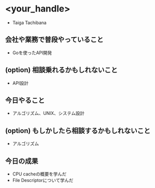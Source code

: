 # <your_handle>
  * Taiga Tachibana

## 会社や業務で普段やっていること
  * Goを使ったAPI開発

## (option) 相談乗れるかもしれないこと
  * API設計

## 今日やること
  * アルゴリズム、UNIX、システム設計

## (option) もしかしたら相談するかもしれないこと
  * アルゴリズム

## 今日の成果
  * CPU cacheの概要を学んだ
  * File Descriptorについて学んだ
